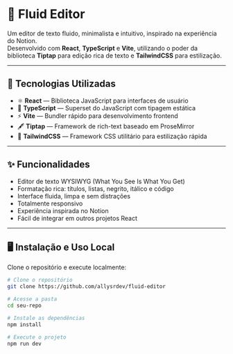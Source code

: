 # 📝 Fluid Editor

Um editor de texto fluido, minimalista e intuitivo, inspirado na experiência do Notion.  
Desenvolvido com **React**, **TypeScript** e **Vite**, utilizando o poder da biblioteca **Tiptap** para edição rica de texto e **TailwindCSS** para estilização.

---

## 🚀 Tecnologias Utilizadas

- ⚛️ **React** — Biblioteca JavaScript para interfaces de usuário
- 🔷 **TypeScript** — Superset do JavaScript com tipagem estática
- ⚡ **Vite** — Bundler rápido para desenvolvimento frontend
- 🖋️ **Tiptap** — Framework de rich-text baseado em ProseMirror
- 🎨 **TailwindCSS** — Framework CSS utilitário para estilização rápida

---

## ✨ Funcionalidades

- Editor de texto WYSIWYG (What You See Is What You Get)
- Formatação rica: títulos, listas, negrito, itálico e código
- Interface fluida, limpa e sem distrações
- Totalmente responsivo
- Experiência inspirada no Notion
- Fácil de integrar em outros projetos React

---

## 🖥️ Instalação e Uso Local

Clone o repositório e execute localmente:


```bash
# Clone o repositório
git clone https://github.com/allysrdev/fluid-editor

# Acesse a pasta
cd seu-repo

# Instale as dependências
npm install

# Execute o projeto
npm run dev
